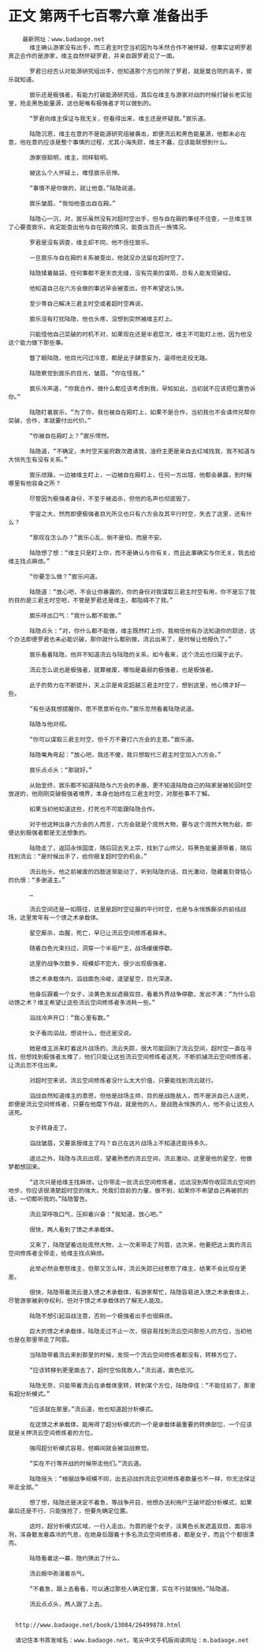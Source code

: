 # 正文 第两千七百零六章 准备出手
        最新网址：www.badaoge.net
          维主确认游家没有出手，而三君主时空当初因为与禾然合作不被怀疑，但事实证明罗君真正合作的是游家，维主自然怀疑罗君，并亲自跟罗君见了一面。
      
          罗君已经否认对能源研究组出手，但知道那个方位的除了罗君，就是莫合院的高手，宸乐就知道。
      
          宸乐还是极强者，有能力打破能源研究组，其后在维主与游家对战的时候打破长老实验室，抢走黑色能量源，这也是唯有极强者才可以做到的。
      
          “罗君向维主保证与我无关，但看得出来，维主还是怀疑我。”宸乐道。
      
          陆隐沉思，维主在意的不是能源研究组被袭击，即便流云和黑色能量源，他都未必在意，他在意的应该是整个事情的过程，尤其小海失踪，维主不蠢，应该能联想到什么。
      
          游家很聪明，维主，同样聪明。
      
          被这么个人怀疑上，难怪宸乐忌惮。
      
          “事情不是你做的，就让他查。”陆隐说道。
      
          宸乐皱眉，“我怕他查出自在殿。”
      
          陆隐心一沉，对，宸乐虽然没有对超时空出手，但与自在殿的事经不住查，一旦维主铁了心要查宸乐，肯定能查出他与自在殿的情况，能查出百氏一族情况。
      
          罗君是没有调查，维主却不同，他不信任宸乐。
      
          一旦宸乐与自在殿的关系被查出，他就没办法留在超时空了。
      
          陆隐揉着脑袋，任何事都不是天衣无缝，没有完美的谋局，总有人能发现破绽。
      
          他知道自己在六方会做的事迟早会被查出，但不希望这么快。
      
          至少等自己解决三君主时空或者超时空再说。
      
          宸乐没有打扰陆隐，他也头疼，没想到突然被维主盯上。
      
          只能怪他自己突破的时机不对，如果现在还是半君层次，维主不可能盯上他，因为他没这个能力做下那些事。
      
          瞥了眼陆隐，他目光闪过冷意，都是此子肆意妄为，逼得他走投无路。
      
          陆隐察觉到宸乐的目光，皱眉，“你在怪我。”
      
          宸乐冷声道，“你我合作，做什么都应该考虑到我，早知如此，当初就不应该把位置告诉你。”
      
          陆隐盯着宸乐，“为了你，我也被自在殿盯上，如果不是合作，当初我也不会请师兄帮你突破，合作，本就要付出代价。”
      
          “你被自在殿盯上？”宸乐愕然。
      
          陆隐道，“不确定，木时空天鉴府数次邀请我，淦府主更是亲自去红域找我，我不知道与大恒先生有没有关系。”
      
          宸乐烦躁，一边被维主盯上，一边被自在殿盯上，任何一方出错，他都会暴露，到时候哪里有他容身之所？
      
          尽管因为极强者身份，不至于被追杀，但他的名声也彻底毁了。
      
          宇宙之大，然而即便极强者目光所见也只有六方会及其平行时空，失去了这里，还有什么？
      
          “那现在怎么办？”宸乐心乱，倒不是怕，而是不安。
      
          陆隐想了想：“维主只是盯上你，而不是确认与你有关，而且此事确实与你无关，我去给维主找点麻烦。”
      
          “你要怎么做？”宸乐问道。
      
          陆隐道：“放心吧，不会让你暴露的，你的身份对我谋取三君主时空有用，你不是忘了我的目的是三君主时空吧，不管是罗君还是维主，都阻碍不了我。”
      
          宸乐呼出口气：“我什么都不能做。”
      
          陆隐点头：“对，你什么都不能做，维主既然盯上你，我相信他有办法知道你的踪迹，这个办法即便罗君也未必能识破，那你就什么都别做，流云出来了，是时候让他报仇了。”
      
          宸乐看着陆隐，他并不知道流云与陆隐的关系，如今看来，这个流云也归属于此子。
      
          流云怎么说也是极强者，就算被废，哪怕是最弱的极强者，也是极强者。
      
          此子的势力在不断提升，天上宗是肯定超越三君主时空了，想到这里，他心情才好一些。
      
          “有些话我想提醒你，愿不愿意听在你。”宸乐忽然看着陆隐说道。
      
          陆隐与他对视。
      
          “你可以谋取三君主时空，但千万不要打六方会的主意。”宸乐道。
      
          陆隐嘴角弯起：“放心吧，我还不傻，我只想取代三君主时空加入六方会。”
      
          宸乐点点头：“那就好。”
      
          从始至终，宸乐都不知道陆隐与六方会的矛盾，更不知道陆隐自己的陆家是被轮回时空放逐的，他刚刚突破极强者境界，本身也始终在三君主时空，对那些事不了解。
      
          如果当初他知道这些，打死也不可能跟陆隐合作。
      
          对于他这种出身六方会的人而言，六方会就是个庞然大物，要与这个庞然大物为敌，即便达到极强者都是无法想象的。
      
          陆隐走了，返回永恒国度，随后回去天上宗，找到了山师父，将黑色能量源带着，随后找到流云：“是时候出手了，给你报复超时空的机会。”
      
          流云抬头，他之前被废的四肢逐渐能动了，听到陆隐的话，目光激动，隐藏着刻骨铭心的仇恨：“多谢道主。”
      
          …
      
          流云空间还是一如既往，这里是超时空征服的平行时空，也是与永恒族厮杀的前线战场，这里常年有一个馈之术承载体。
      
          星空厮杀，血腥，死亡，早已让流云空间修炼者麻木。
      
          随着白色光束扫过，洞穿一个半祖尸王，战场缓缓停歇。
      
          这里的战争次数多，规模却不宏大，很少出现极强者。
      
          馈之术承载体内，泅战面色冷峻，遥望星空，目光深邃。
      
          他身后跟着一个女子，淡黄色发丝遮蔽双目，看着外界战争停歇，发出不满：“为什么启动馈之术？维主希望让这些流云空间修炼者多消耗一些。”
      
          泅战冷声开口：“我心里有数。”
      
          女子看向泅战，想说什么，但还是没说。
      
          她是维主派来盯着这片战场的，流云失踪，很大可能回到了流云空间，超时空一直在寻找，但想找到极强者太难了，他们只能让这些流云空间修炼者送死，不断抓捕流云空间修炼者，让流云忍不住出来。
      
          对超时空来说，流云空间修炼者没什么太大价值，只要能找到流云就行。
      
          泅战自然知道维主的意思，但他是战场主帅，目的是战胜敌人，而不是派自己人送死，即便是流云空间修炼者，只要在他麾下作战，就是他的人，是战胜永恒族的人，他不会让这些人送死。
      
          女子转身走了。
      
          泅战皱眉，又要禀报维主了吗？自己在这片战场上不知道还能待多久。
      
          遥远之外，陆隐与流云出现，望着熟悉的流云空间，流云激动，这里是他的星空，他做梦都想回来。
      
          “这次只是给维主找麻烦，让你带走一批流云空间修炼者，远远没到帮你收回流云空间的地步，你应该很清楚超时空的强大，凭我们目前的力量，做不到，如果你不希望自己再被抓的话，一切都听我的。”陆隐警告。
      
          流云深呼吸口气，压抑着兴奋：“我知道，放心吧。”
      
          很快，两人看到了馈之术承载体。
      
          又来了，陆隐望着远处庞然大物，上一次来带走了阿眉，这次来，他要把这上面的流云空间修炼者全带走，给维主找点麻烦。
      
          此举必然会惹怒维主，但那又怎么样，流云失踪已经惹怒了维主，结果不会比现在更差。
      
          很快，陆隐带着流云潜入馈之术承载体，有游家帮忙，陆隐容易进入馈之术承载体上，尽管游家被剥夺权利，但对于馈之术承载体的了解无人能及。
      
          陆隐不想引起泅战注意，否则一个极强者出手也很麻烦。
      
          巨大的馈之术承载体，陆隐走过不止一次，很容易找到流云空间那些人的方位，当初他也是在那里带走了阿眉。
      
          当陆隐带着流云来到那里的时候，发现一个流云空间修炼者都没有，转移方位了。
      
          “应该转移到更里面去了，超时空怕我救人。”流云道，面色低沉。
      
          陆隐无奈，只能带着流云在承载体里转，转到某个方位，陆隐停住：“不能往前了，那里有超分析模式。”
      
          “应该就在那里。”流云道，他也知道超分析模式。
      
          在这馈之术承载体，能用得了超分析模式的一个是承载体最重要的转换部位，一个应该就是关押流云空间修炼者的方位。
      
          强闯超分析模式容易，但瞬间就会被泅战察觉。
      
          “实在不行等开战的时候带走他们。”流云道。
      
          陆隐摇头：“根据战争规模不同，出去迎战的流云空间修炼者数量也不一样，你无法保证带走全部。”
      
          想了想，陆隐还是决定不着急，等战争开启，他想办法利用尸王破坏超分析模式，如果最后还是不行，只能强抢了，但要先确定位置。
      
          这时，超分析模式区域，一行人走出，为首的是个女子，淡黄色长发遮盖双目，面容冷冽，浑身散发着森冷的气息，在她身后跟着十多名流云空间修炼者，都是女子，而且个个都很漂亮。
      
          陆隐看着这一幕，隐约猜出了什么。
      
          流云眼中弥漫着杀气。
      
          “不着急，跟上去看看，可以通过那些人确定位置，实在不行就强抢。”陆隐道。
      
          流云点点头，两人跟了上去。
      
      
      http://www.badaoge.net/book/13084/26499878.html
      
      请记住本书首发域名：www.badaoge.net。笔尖中文手机版阅读网址：m.badaoge.net